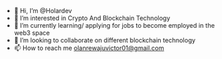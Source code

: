 - 👋 Hi, I’m @Holardev
- 👀 I’m interested in Crypto And Blockchain Technology
- 🌱 I’m currently learning/ applying for jobs to become employed in the web3 space
- 💞️ I’m looking to collaborate on different blockchain technology
- 📫 How to reach me olanrewajuvictor01@gmail.com

<!---
Holardev/Holardev is a ✨ special ✨ repository because its `README.md` (this file) appears on your GitHub profile.
You can click the Preview link to take a look at your changes.
--->
